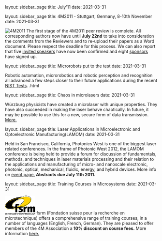 layout: sidebar_page
title: July'11
date: 2021-03-31

<!--break-->
layout: sidebar_page
title: 4M2011 - Stuttgart, Germany, 8-10th November
date: 2021-03-31

![4M2011](/images/4m-2011_web1.jpg)
The first stage of the 4M2011 peer review is complete. All corresponding authors now have until **July 22nd** to take into consideration the comments from the Reviewers and to re-upload their papers as a Word document. Please respect the deadline for this process. We can also report that five [invited speakers](/conference/2011/Invited-Speakers-0) have now been confirmed and eight [sponsors](/conference/2011/Our-Sponsor.html) have signed up.   
    
layout: sidebar_page
title: Microrobots put to the test
date: 2021-03-31

Robotic automation, microrobotics and robotic perception and recognition all advanced a few steps closer to their future applications during the recent [NIST Tests](/contents/Microrobots-put-tes.html).   .html
  
layout: sidebar_page
title: Chaos in microlasers
date: 2021-03-31

Würzburg physicists have created a microlaser with unique properties. They have also succeeded in making the laser behave chaotically. In future, it may be possible to use this for a new, secure form of data transmission. [More.](/contents/Chaos-Microlaser.html)

layout: sidebar_page
title: Laser Applications in Microelectronic and Optoelectronic Manufacturing(LAMOM)
date: 2021-03-31

Held in San Francisco, California, Photonics West is one of the biggest laser related conferences. In the frame of Photonic West 2012, the LAMOM conference is being held to provide a forum for discussion of fundamentals, methods, and techniques in laser materials processing and their relation to the applications and manufacturing of micro- and nanoscale electronic, photonic, optical, mechanical, fluidic, energy, and hybrid devices. More info on [event page.](/event/LAMOM-XVI.html) **Abstracts due July 11th 2011.**  
 
layout: sidebar_page
title: Training Courses in Microsystems
date: 2021-03-31

![FSRM](/images/FSRM_LOGO_web.gif)
fsrm (Fondation suisse pour la recherche en microtechnique) offers a comprehensive range of training courses, in a number of languages (English, French, German). They are pleased to offer members of the 4M Association a <b>10% discount on course fees.</b> More information [here.](/contents/fsrm-training-course.html)